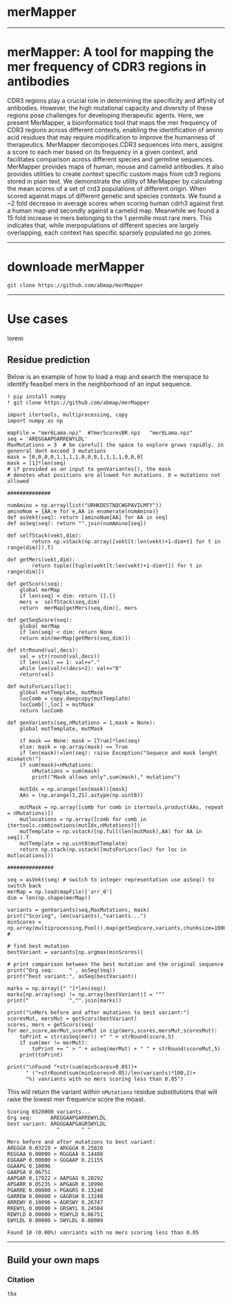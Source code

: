 # merMapper
---

# merMapper: A tool for mapping the mer frequency of CDR3 regions in antibodies

CDR3 regions play a crucial role in determining the specificity and affinity of antibodies. However, the high mutational capacity and diversity of these regions pose challenges for developing therapeutic agents. Here, we present MerMapper, a bioinformatics tool that maps the mer frequency of CDR3 regions across different contexts, enabling the identification of amino acid residues that may require modification to improve the humanness of therapeutics. MerMapper decomposes CDR3 sequences into mers, assigns a score to each mer based on its frequency in a given context, and facilitates comparison across different species and germline sequences. MerMapper provides maps of human, mouse and camelid antibodies. it also provides utilities to create context specific custom maps from cdr3 regions stored in plain text.  We demonstrate the utility of MerMapper by calculating the mean scores of a set of crd3 populations of different origin. When scored against maps of different genetic and species contexts. We found a ~2 fold decrease in average scores when scoring human cdrh3 against first a human map and secondly against a camelid map. Meanwhile we found a 15 fold increase in mers belonging to the 1 permille most rare mers. This indicates that, while merpopulations of different species are largely overlapping, each context has specific sparsely populated no go zones. 

-----------

# downloade merMapper

```
git clone https://github.com/abmap/merMapper
```

----------

# Use cases

lorem

## Residue prediction

Below is an example of how to load a map and search the merspace to identify feasibel mers in the neighborhood of an input sequence.

```
! pip install numpy
! git clone https://github.com/abmap/merMapper

import itertools, multiprocessing, copy
import numpy as np

mapFile = "mer6Lama.npz"  #7merScoresBR.npz   "mer6Lama.npz"
seq = 'AREGGAAPGARREWYLDL'
MaxMutations = 3  # be carefull the space to explore grows rapidly. in genenral dont exceed 3 mutations 
mask = [0,0,0,0,1,1,1,1,0,0,0,1,1,1,1,0,0,0] 
mask = [1]*len(seq) 
# if provided as an input to genVariantes(), the mask 
# denotes what positions are allowed for mutations. 0 = mutations not allowed 

##############

numAmino = np.array(list("URHKDESTNQCWGPAVILMFY"))
aminoNum = {AA:e for e,AA in enumerate(numAmino)}
def asVekt(seq): return [aminoNum[AA] for AA in seq]
def asSeq(seq): return "".join(numAmino[seq])

def selfStack(vekt,dim):
        return np.vstack(np.array([vekt[t:len(vekt)+1-dim+t] for t in range(dim)]).T) 
    
def getMers(vekt,dim):
        return tuple([tuple(vekt[t:len(vekt)+1-dim+t]) for t in range(dim)])
    
def getScors(seq): 
    global merMap
    if len(seq) < dim: return [],[]
    mers =  selfStack(seq,dim)
    return  merMap[getMers(seq,dim)], mers

def getSeqScore(seq):
    global merMap
    if len(seq) < dim: return None
    return min(merMap[getMers(seq,dim)])

def strRound(val,decs):
    val = str(round(val,decs))
    if len(val) == 1: val+="."
    while len(val)<(decs+2): val+="0"
    return(val)

def mutsForLocs(loc):
    global mutTemplate, mutMask
    locComb = copy.deepcopy(mutTemplate)
    locComb[:,loc] = mutMask
    return locComb

def genVariants(seq,nMutations = 1,mask = None): 
    global mutTemplate, mutMask
    
    if mask == None: mask = [True]*len(seq)
    else: mask = np.array(mask) == True
    if len(mask)!=len(seq): raise Exception("Sequece and mask lenght mismatch!")
    if sum(mask)<nMutations: 
        nMutations = sum(mask)
        print("Mask allows only",sum(mask)," mutations")

    mutIdx = np.arange(len(mask))[mask]
    AAs = (np.arange(1,21).astype(np.uint8))
    
    mutMask = np.array([comb for comb in itertools.product(AAs, repeat = nMutations)])
    mutlocations = np.array([comb for comb in itertools.combinations(mutIdx,nMutations)])
    mutTemplate = np.vstack([np.full(len(mutMask),AA) for AA in seq]).T
    mutTemplate = np.uint8(mutTemplate)
    return np.stack(np.vstack([mutsForLocs(loc) for loc in mutlocations]))

###############

seq = asVekt(seq) # switch to integer representation use asSeq() to switch back
merMap = np.load(mapFile)['arr_0']             
dim = len(np.shape(merMap))

variants = genVariants(seq,MaxMutations, mask)
print("Scoring", len(variants),"variants...") 
minScores = np.array(multiprocessing.Pool().map(getSeqScore,variants,chunksize=1000)) #

# find best mutation 
bestVariant = variants[np.argmax(minScores)]

# print comparison between the best mutation and the original sequence
print("Org seq:     " , asSeq(seq))
print("best variant:", asSeq(bestVariant))

marks = np.array([" "]*len(seq))
marks[np.array(seq) != np.array(bestVariant)] = "^"
print("             ","".join(marks))

print("\nMers before and after mutations to best variant:") 
scoresMut, mersMut = getScors(bestVariant) 
scores, mers = getScors(seq) 
for mer,score,merMut,scoreMut in zip(mers,scores,mersMut,scoresMut): 
    toPrint = str(asSeq(mer)) +" " + strRound(score,5)
    if sum(mer != merMut):
        toPrint += " > " + asSeq(merMut) + " " + strRound(scoreMut,5)
    print(toPrint)

print("\nFound "+str(sum(minScores>0.05))+ 
      " ("+strRound(sum(minScores>0.05)/len(variants)*100,2)+
      "%) vanriants with no mers scoring less than 0.05")

```

This will return the variant within `nMutations` residue substitutions that will raise the lowest mer frequence score the moast.

```console
Scoring 6528000 variants...
Org seq:      AREGGAAPGARREWYLDL
best variant: ARGGGAAPGAGRSWYLDL
                ^       ^ ^     

Mers before and after mutations to best variant:
AREGGA 0.03219 > ARGGGA 0.25020
REGGAA 0.00000 > RGGGAA 0.14488
EGGAAP 0.00000 > GGGAAP 0.21155
GGAAPG 0.10096
GAAPGA 0.06751
AAPGAR 0.17022 > AAPGAG 0.20292
APGARR 0.05235 > APGAGR 0.10990
PGARRE 0.00000 > PGAGRS 0.13248
GARREW 0.00000 > GAGRSW 0.13248
ARREWY 0.10096 > AGRSWY 0.26747
RREWYL 0.00000 > GRSWYL 0.24504
REWYLD 0.00000 > RSWYLD 0.06751
EWYLDL 0.00000 > SWYLDL 0.08009

Found 18 (0.00%) vanriants with no mers scoring less than 0.05
```
-----

## Build your own maps

### Citation

```
tba
```  
